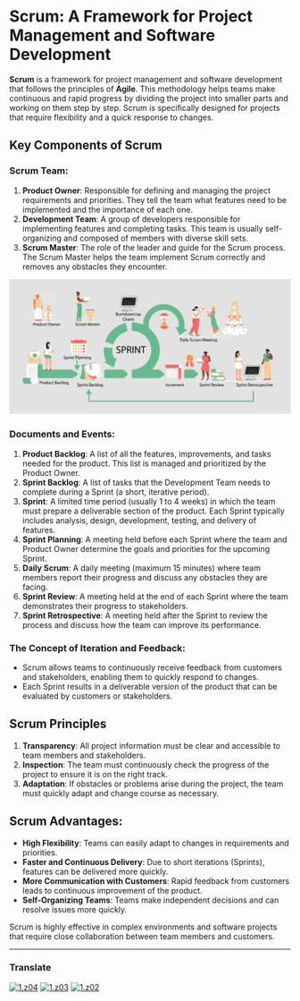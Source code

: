 # Scrum: A Framework for Project Management and Software Development

**Scrum** is a framework for project management and software development that follows the principles of **Agile**. This methodology helps teams make continuous and rapid progress by dividing the project into smaller parts and working on them step by step. Scrum is specifically designed for projects that require flexibility and a quick response to changes.

## Key Components of Scrum

### Scrum Team:

1. **Product Owner**: Responsible for defining and managing the project requirements and priorities. They tell the team what features need to be implemented and the importance of each one.
2. **Development Team**: A group of developers responsible for implementing features and completing tasks. This team is usually self-organizing and composed of members with diverse skill sets.
3. **Scrum Master**: The role of the leader and guide for the Scrum process. The Scrum Master helps the team implement Scrum correctly and removes any obstacles they encounter.

[img1]: scrum.jpg (Scrum)
![img1]

### Documents and Events:

1. **Product Backlog**: A list of all the features, improvements, and tasks needed for the product. This list is managed and prioritized by the Product Owner.
2. **Sprint Backlog**: A list of tasks that the Development Team needs to complete during a Sprint (a short, iterative period).
3. **Sprint**: A limited time period (usually 1 to 4 weeks) in which the team must prepare a deliverable section of the product. Each Sprint typically includes analysis, design, development, testing, and delivery of features.
4. **Sprint Planning**: A meeting held before each Sprint where the team and Product Owner determine the goals and priorities for the upcoming Sprint.
5. **Daily Scrum**: A daily meeting (maximum 15 minutes) where team members report their progress and discuss any obstacles they are facing.
6. **Sprint Review**: A meeting held at the end of each Sprint where the team demonstrates their progress to stakeholders.
7. **Sprint Retrospective**: A meeting held after the Sprint to review the process and discuss how the team can improve its performance.

### The Concept of Iteration and Feedback:

- Scrum allows teams to continuously receive feedback from customers and stakeholders, enabling them to quickly respond to changes.
- Each Sprint results in a deliverable version of the product that can be evaluated by customers or stakeholders.

## Scrum Principles

1. **Transparency**: All project information must be clear and accessible to team members and stakeholders.
2. **Inspection**: The team must continuously check the progress of the project to ensure it is on the right track.
3. **Adaptation**: If obstacles or problems arise during the project, the team must quickly adapt and change course as necessary.

## Scrum Advantages:

- **High Flexibility**: Teams can easily adapt to changes in requirements and priorities.
- **Faster and Continuous Delivery**: Due to short iterations (Sprints), features can be delivered more quickly.
- **More Communication with Customers**: Rapid feedback from customers leads to continuous improvement of the product.
- **Self-Organizing Teams**: Teams make independent decisions and can resolve issues more quickly.

Scrum is highly effective in complex environments and software projects that require close collaboration between team members and customers.

----

[z01]: README.md
[z02]: README-az.md
[z03]: README-tr.md
[z04]: README-fa.md

[1.z01]: https://raw.githubusercontent.com/samadelmakchi/samadelmakchi/main/flag/en.svg (English)
[1.z02]: https://raw.githubusercontent.com/samadelmakchi/samadelmakchi/main/flag/az.svg (Azərbaycani)
[1.z03]: https://raw.githubusercontent.com/samadelmakchi/samadelmakchi/main/flag/tr.svg (Türkisch)
[1.z04]: https://raw.githubusercontent.com/samadelmakchi/samadelmakchi/main/flag/fa.svg (فارسی)

### Translate
[![1.z04]][z04] [![1.z03]][z03] [![1.z02]][z02] 
